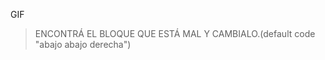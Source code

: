 <gs-toolbox toolbox-url="https://gobstones.runners.mumuki.io/assets/minimal-kindergarten-toolbox.xml"></gs-toolbox>

<gs-attire attire-url="https://raw.githubusercontent.com/MumukiProject/mumuki-guia-gobstones-primeros-programas-kinder/master/assets/attires/config_1603206898114.json"></gs-attire>

GIF

> ENCONTRÁ EL BLOQUE QUE ESTÁ MAL Y CAMBIALO.(default code "abajo abajo derecha")